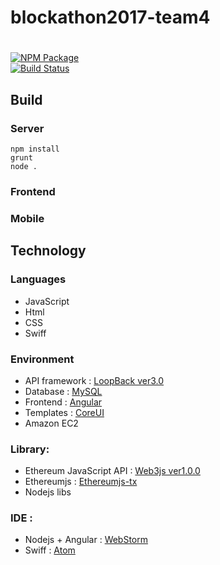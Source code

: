 # blockathon2017-team4
# <Project name>
[![NPM Package](https://img.shields.io/npm/v/ethereumjs-tx.svg?style=flat-square)](https://www.npmjs.org/package/ethereumjs-tx)  
[![Build Status](https://img.shields.io/travis/ethereumjs/ethereumjs-tx.svg?branch=master&style=flat-square)](https://travis-ci.org/ethereumjs/ethereumjs-tx)

<Project description>  




## Build
### Server
```
npm install
grunt
node .
```
### Frontend

### Mobile


## Technology 
### Languages
- JavaScript
- Html
- CSS
- Swiff

### Environment 
- API framework : [LoopBack ver3.0](https://loopback.io/)
- Database : [MySQL](https://loopback.io/doc/en/lb3/MySQL-connector.html)
- Frontend : [Angular](https://angular.io/) 
- Templates : [CoreUI](http://coreui.io/) 
- Amazon EC2

### Library:
- Ethereum JavaScript API : [Web3js ver1.0.0](https://github.com/ethereum/web3.js/)
- Ethereumjs : [Ethereumjs-tx](https://github.com/ethereumjs/ethereumjs-tx)
- Nodejs libs

### IDE :
- Nodejs + Angular : [WebStorm](https://www.jetbrains.com/webstorm/)
- Swiff : [Atom](https://atom.io/)


